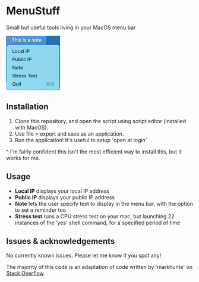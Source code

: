 # MenuStuff

Small but useful tools living in your MacOS menu bar

![Screenshot](https://github.com/NathanaelJ/MenuStuff/blob/main/Options.png)

## Installation

1. Clone this repository, and open the script using script editor (installed with MacOS).
2. Use file > export and save as an application.
3. Run the application! It's useful to setup 'open at login'

^ I'm fairly confident this isn't the most efficient way to install this, but it works for me.

## Usage

* **Local IP** displays your local IP address
* **Public IP** displays your public IP address
* **Note** lets the user specify text to display in the menu bar, with the option to set a reminder too
* **Stress test** runs a CPU stress test on your mac, but launching 22 instances of the 'yes' shell command, for a specified period of time

## Issues & acknowledgements

No currently known issues. Please let me know if you spot any!

The majority of this code is an adaptation of code written by 'markhunte' on [Stack Overflow](https://stackoverflow.com/questions/29191190/display-and-update-applescript-output-in-background)
